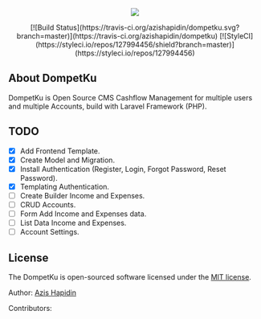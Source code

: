<p align="center"><img src="public/assets/images/logo.png"></p>

<p align="center">
    [![Build Status](https://travis-ci.org/azishapidin/dompetku.svg?branch=master)](https://travis-ci.org/azishapidin/dompetku)
    [![StyleCI](https://styleci.io/repos/127994456/shield?branch=master)](https://styleci.io/repos/127994456)
</p>

## About DompetKu

DompetKu is Open Source CMS Cashflow Management for multiple users and multiple Accounts, build with Laravel Framework (PHP).

## TODO

- [x] Add Frontend Template.
- [x] Create Model and Migration.
- [x] Install Authentication (Register, Login, Forgot Password, Reset Password).
- [x] Templating Authentication.
- [ ] Create Builder Income and Expenses.
- [ ] CRUD Accounts.
- [ ] Form Add Income and Expenses data.
- [ ] List Data Income and Expenses.
- [ ] Account Settings.

## License

The DompetKu is open-sourced software licensed under the [MIT license](https://opensource.org/licenses/MIT).

Author: [Azis Hapidin](https://azishapidin.com/) 

Contributors: